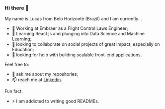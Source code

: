 ### Hi there 👋

<!--
**lucasbpro/lucasbpro** is a ✨ _special_ ✨ repository because its `README.md` (this file) appears on your GitHub profile.
-->

My name is Lucas from Belo Horizonte (Brazil) and I am currently...

- 🔭 Working at Embraer as a Flight Control Laws Engineer;
- 🌱 Learning React.js and plunging into Data Science and Machine Learning;
- 👯 looking to collaborate on social projects of great impact, especially on Education;
- 🤔 looking for help with building scalable front-end applications.

Feel free to:
- 💬 ask me about my repositories;
- 📫 reach me at [Linkedin](https://www.linkedin.com/in/lucasbpro/).

Fun fact:
- ⚡ I am addicted to writing good READMEs.
